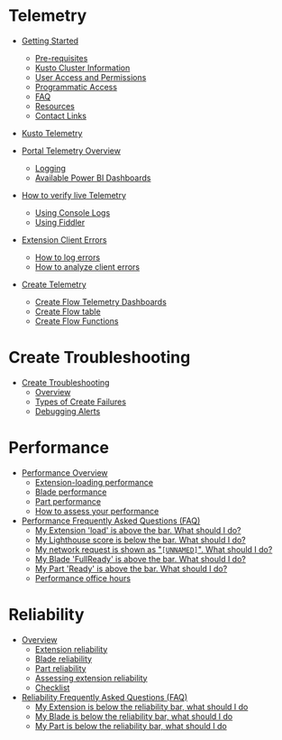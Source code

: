 <a name="telemetry"></a>
# Telemetry
* [Getting Started](portalfx-telemetry-getting-started.md#getting-started)
    * [Pre-requisites](portalfx-telemetry-getting-started.md#pre-requisites)
    * [Kusto Cluster Information](portalfx-telemetry-getting-started.md#kusto-cluster-information)
    * [User Access and Permissions](portalfx-telemetry-getting-started.md#user-access-and-permissions)
    * [Programmatic Access](portalfx-telemetry-getting-started.md#programmatic-access)
    * [FAQ](portalfx-telemetry-getting-started.md#faq)
    * [Resources](portalfx-telemetry-getting-started.md#resources)
    * [Contact Links](portalfx-telemetry-getting-started.md#contact-links)

* [Kusto Telemetry](portalfx-telemetry-kusto-databases.md#kusto-telemetry)

* [Portal Telemetry Overview](portalfx-telemetry.md#portal-telemetry-overview)
    * [Logging](portalfx-telemetry.md#logging)
    * [Available Power BI Dashboards](portalfx-telemetry.md#available-power-bi-dashboards)

* [How to verify live Telemetry](portalfx-telemetry-live-telemetry.md#how-to-verify-live-telemetry)
    * [Using Console Logs](portalfx-telemetry-live-telemetry.md#using-console-logs)
    * [Using Fiddler](portalfx-telemetry-live-telemetry.md#using-fiddler)

* [Extension Client Errors](portalfx-telemetry-extension-errors.md#extension-client-errors)
    * [How to log errors](portalfx-telemetry-extension-errors.md#how-to-log-errors)
    * [How to analyze client errors](portalfx-telemetry-extension-errors.md#how-to-analyze-client-errors)

* [Create Telemetry](portalfx-telemetry-create.md#create-telemetry)
    * [Create Flow Telemetry Dashboards](portalfx-telemetry-create.md#create-flow-telemetry-dashboards)
    * [Create Flow table](portalfx-telemetry-create.md#create-flow-table)
    * [Create Flow Functions](portalfx-telemetry-create.md#create-flow-functions)


<a name="create-troubleshooting"></a>
# Create Troubleshooting
* [Create Troubleshooting](portalfx-create-troubleshooting.md#create-troubleshooting)
    * [Overview](portalfx-create-troubleshooting.md#overview)
    * [Types of Create Failures](portalfx-create-troubleshooting.md#types-of-create-failures)
    * [Debugging Alerts](portalfx-create-troubleshooting.md#debugging-alerts)


<a name="performance"></a>
# Performance
* [Performance Overview](performance.md#performance-overview)
    * [Extension-loading performance](performance.md#extension-loading-performance)
    * [Blade performance](performance.md#blade-performance)
    * [Part performance](performance.md#part-performance)
    * [How to assess your performance](performance.md#how-to-assess-your-performance)
* [Performance Frequently Asked Questions (FAQ)](performance.md#performance-frequently-asked-questions-faq)
    * [My Extension 'load' is above the bar. What should I do?](performance.md#my-extension-load-is-above-the-bar-what-should-i-do)
    * [My Lighthouse score is below the bar. What should I do?](performance.md#my-lighthouse-score-is-below-the-bar-what-should-i-do)
    * [My network request is shown as "`[UNNAMED]`". What should I do?](performance.md#my-network-request-is-shown-as-unnamed-what-should-i-do)
    * [My Blade 'FullReady' is above the bar. What should I do?](performance.md#my-blade-fullready-is-above-the-bar-what-should-i-do)
    * [My Part 'Ready' is above the bar. What should I do?](performance.md#my-part-ready-is-above-the-bar-what-should-i-do)
    * [Performance office hours](performance.md#performance-office-hours)


<a name="reliability"></a>
# Reliability
* [Overview](portalfx-reliability.md#overview)
    * [Extension reliability](portalfx-reliability.md#extension-reliability)
    * [Blade reliability](portalfx-reliability.md#blade-reliability)
    * [Part reliability](portalfx-reliability.md#part-reliability)
    * [Assessing extension reliability](portalfx-reliability.md#assessing-extension-reliability)
    * [Checklist](portalfx-reliability.md#checklist)
* [Reliability Frequently Asked Questions (FAQ)](portalfx-reliability.md#reliability-frequently-asked-questions-faq)
    * [My Extension is below the reliability bar, what should I do](portalfx-reliability.md#my-extension-is-below-the-reliability-bar-what-should-i-do)
    * [My Blade is below the reliability bar, what should I do](portalfx-reliability.md#my-blade-is-below-the-reliability-bar-what-should-i-do)
    * [My Part is below the reliability bar, what should I do](portalfx-reliability.md#my-part-is-below-the-reliability-bar-what-should-i-do)


